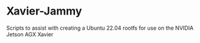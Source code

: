 # Xavier-Jammy
Scripts to assist with creating a Ubuntu 22.04 rootfs for use on the NVIDIA Jetson AGX Xavier
